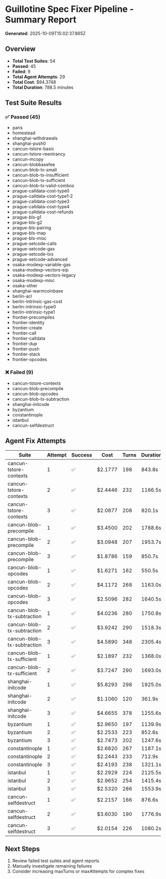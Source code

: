 # Guillotine Spec Fixer Pipeline - Summary Report

**Generated**: 2025-10-09T15:02:37.865Z

## Overview

- **Total Test Suites**: 54
- **Passed**: 45
- **Failed**: 9
- **Total Agent Attempts**: 29
- **Total Cost**: $84.3748
- **Total Duration**: 788.5 minutes

## Test Suite Results

### ✅ Passed (45)

- paris
- homestead
- shanghai-withdrawals
- shanghai-push0
- cancun-tstore-basic
- cancun-tstore-reentrancy
- cancun-mcopy
- cancun-blobbasefee
- cancun-blob-tx-small
- cancun-blob-tx-insufficient
- cancun-blob-tx-sufficient
- cancun-blob-tx-valid-combos
- prague-calldata-cost-type0
- prague-calldata-cost-type1-2
- prague-calldata-cost-type3
- prague-calldata-cost-type4
- prague-calldata-cost-refunds
- prague-bls-g1
- prague-bls-g2
- prague-bls-pairing
- prague-bls-map
- prague-bls-misc
- prague-setcode-calls
- prague-setcode-gas
- prague-setcode-txs
- prague-setcode-advanced
- osaka-modexp-variable-gas
- osaka-modexp-vectors-eip
- osaka-modexp-vectors-legacy
- osaka-modexp-misc
- osaka-other
- shanghai-warmcoinbase
- berlin-acl
- berlin-intrinsic-gas-cost
- berlin-intrinsic-type0
- berlin-intrinsic-type1
- frontier-precompiles
- frontier-identity
- frontier-create
- frontier-call
- frontier-calldata
- frontier-dup
- frontier-push
- frontier-stack
- frontier-opcodes

### ❌ Failed (9)

- cancun-tstore-contexts
- cancun-blob-precompile
- cancun-blob-opcodes
- cancun-blob-tx-subtraction
- shanghai-initcode
- byzantium
- constantinople
- istanbul
- cancun-selfdestruct

## Agent Fix Attempts

| Suite | Attempt | Success | Cost | Turns | Duration |
|-------|---------|---------|------|-------|----------|
| cancun-tstore-contexts | 1 | ✅ | $2.1777 | 198 | 843.8s |
| cancun-tstore-contexts | 2 | ✅ | $2.4446 | 232 | 1166.5s |
| cancun-tstore-contexts | 3 | ✅ | $2.0877 | 208 | 820.1s |
| cancun-blob-precompile | 1 | ✅ | $3.4500 | 202 | 1788.6s |
| cancun-blob-precompile | 2 | ✅ | $3.0948 | 207 | 1953.7s |
| cancun-blob-precompile | 3 | ✅ | $1.8786 | 159 | 850.7s |
| cancun-blob-opcodes | 1 | ✅ | $1.6271 | 162 | 550.5s |
| cancun-blob-opcodes | 2 | ✅ | $4.1172 | 268 | 1163.0s |
| cancun-blob-opcodes | 3 | ✅ | $2.5096 | 282 | 1640.5s |
| cancun-blob-tx-subtraction | 1 | ✅ | $4.0236 | 280 | 1750.8s |
| cancun-blob-tx-subtraction | 2 | ✅ | $3.9242 | 290 | 1518.3s |
| cancun-blob-tx-subtraction | 3 | ✅ | $4.5890 | 348 | 2305.4s |
| cancun-blob-tx-sufficient | 1 | ✅ | $2.1897 | 232 | 1368.0s |
| cancun-blob-tx-sufficient | 2 | ✅ | $3.7247 | 290 | 1693.0s |
| shanghai-initcode | 1 | ✅ | $5.8293 | 298 | 1925.0s |
| shanghai-initcode | 2 | ✅ | $1.1060 | 120 | 361.9s |
| shanghai-initcode | 3 | ✅ | $4.6655 | 378 | 1255.6s |
| byzantium | 1 | ✅ | $2.9650 | 197 | 1139.9s |
| byzantium | 2 | ✅ | $2.2533 | 223 | 852.6s |
| byzantium | 3 | ✅ | $2.7473 | 202 | 1247.6s |
| constantinople | 1 | ✅ | $2.6820 | 267 | 1187.1s |
| constantinople | 2 | ✅ | $2.2443 | 233 | 712.9s |
| constantinople | 3 | ✅ | $2.4193 | 238 | 1321.1s |
| istanbul | 1 | ✅ | $2.2929 | 224 | 2125.5s |
| istanbul | 2 | ✅ | $2.9652 | 254 | 1415.4s |
| istanbul | 3 | ✅ | $2.5320 | 286 | 1553.9s |
| cancun-selfdestruct | 1 | ✅ | $2.2157 | 166 | 876.6s |
| cancun-selfdestruct | 2 | ✅ | $3.6030 | 190 | 1776.9s |
| cancun-selfdestruct | 3 | ✅ | $2.0154 | 226 | 1080.2s |

## Next Steps

1. Review failed test suites and agent reports
2. Manually investigate remaining failures
3. Consider increasing maxTurns or maxAttempts for complex fixes
